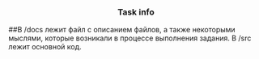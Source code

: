 ### <p style="text-align: center;">Task info</p>

##В /docs лежит файл с описанием файлов, а также некоторыми мыслями, которые возникали в процессе выполнения задания. В /src лежит основной код.
